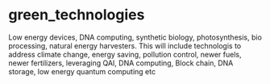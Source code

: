 # green_technologies
Low energy devices, DNA computing, synthetic biology, photosynthesis, bio processing, natural energy harvesters. This will include technologis to address climate change, energy saving, pollution control, newer fuels, newer fertilizers, leveraging QAI, DNA computing, Block chain, DNA storage, low energy quantum computing etc    
